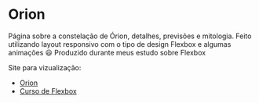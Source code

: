 # Orion
Página sobre a constelação de Órion, detalhes, previsões e mitologia.
Feito utilizando layout responsivo com o tipo de design Flexbox e algumas animações 😃
Produzido durante meus estudo sobre Flexbox

Site para vizualização:
- [Orion](https://alexdjon.github.io/Orion/)
- [Curso de Flexbox](https://www.youtube.com/playlist?list=PLwXQLZ3FdTVGjLmjwfRc0Q9TA5U-PCWp4)

